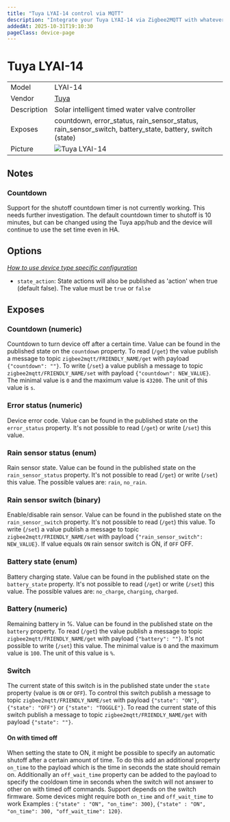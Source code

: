 ```yaml
---
title: "Tuya LYAI-14 control via MQTT"
description: "Integrate your Tuya LYAI-14 via Zigbee2MQTT with whatever smart home infrastructure you are using without the vendor's bridge or gateway."
addedAt: 2025-10-31T19:10:30
pageClass: device-page
---
```


<!-- !!!! -->
<!-- ATTENTION: This file is auto-generated through docgen! -->
<!-- You can only edit the "Notes"-Section between the two comment lines "Notes BEGIN" and "Notes END". -->
<!-- Do not use h1 or h2 heading within "## Notes"-Section. -->
<!-- !!!! -->

# Tuya LYAI-14

|     |     |
|-----|-----|
| Model | LYAI-14  |
| Vendor  | [Tuya](/supported-devices/#v=Tuya)  |
| Description | Solar intelligent timed water valve controller |
| Exposes | countdown, error_status, rain_sensor_status, rain_sensor_switch, battery_state, battery, switch (state) |
| Picture | ![Tuya LYAI-14](https://www.zigbee2mqtt.io/images/devices/LYAI-14.png) |


<!-- Notes BEGIN: You can edit here. Add "## Notes" headline if not already present. -->
## Notes
### Countdown
Support for the shutoff countdown timer is not currently working. This needs further investigation. The default countdown timer to shutoff is 10 minutes, but can be changed using the Tuya app/hub and the device will continue to use the set time even in HA.
<!-- Notes END: Do not edit below this line -->



## Options
*[How to use device type specific configuration](../guide/configuration/devices-groups.md#specific-device-options)*

* `state_action`: State actions will also be published as 'action' when true (default false). The value must be `true` or `false`


## Exposes

### Countdown (numeric)
Countdown to turn device off after a certain time.
Value can be found in the published state on the `countdown` property.
To read (`/get`) the value publish a message to topic `zigbee2mqtt/FRIENDLY_NAME/get` with payload `{"countdown": ""}`.
To write (`/set`) a value publish a message to topic `zigbee2mqtt/FRIENDLY_NAME/set` with payload `{"countdown": NEW_VALUE}`.
The minimal value is `0` and the maximum value is `43200`.
The unit of this value is `s`.

### Error status (numeric)
Device error code.
Value can be found in the published state on the `error_status` property.
It's not possible to read (`/get`) or write (`/set`) this value.

### Rain sensor status (enum)
Rain sensor state.
Value can be found in the published state on the `rain_sensor_status` property.
It's not possible to read (`/get`) or write (`/set`) this value.
The possible values are: `rain`, `no_rain`.

### Rain sensor switch (binary)
Enable/disable rain sensor.
Value can be found in the published state on the `rain_sensor_switch` property.
It's not possible to read (`/get`) this value.
To write (`/set`) a value publish a message to topic `zigbee2mqtt/FRIENDLY_NAME/set` with payload `{"rain_sensor_switch": NEW_VALUE}`.
If value equals `ON` rain sensor switch is ON, if `OFF` OFF.

### Battery state (enum)
Battery charging state.
Value can be found in the published state on the `battery_state` property.
It's not possible to read (`/get`) or write (`/set`) this value.
The possible values are: `no_charge`, `charging`, `charged`.

### Battery (numeric)
Remaining battery in %.
Value can be found in the published state on the `battery` property.
To read (`/get`) the value publish a message to topic `zigbee2mqtt/FRIENDLY_NAME/get` with payload `{"battery": ""}`.
It's not possible to write (`/set`) this value.
The minimal value is `0` and the maximum value is `100`.
The unit of this value is `%`.

### Switch 
The current state of this switch is in the published state under the `state` property (value is `ON` or `OFF`).
To control this switch publish a message to topic `zigbee2mqtt/FRIENDLY_NAME/set` with payload `{"state": "ON"}`, `{"state": "OFF"}` or `{"state": "TOGGLE"}`.
To read the current state of this switch publish a message to topic `zigbee2mqtt/FRIENDLY_NAME/get` with payload `{"state": ""}`.

#### On with timed off
When setting the state to ON, it might be possible to specify an automatic shutoff after a certain amount of time. To do this add an additional property `on_time` to the payload which is the time in seconds the state should remain on.
Additionally an `off_wait_time` property can be added to the payload to specify the cooldown time in seconds when the switch will not answer to other on with timed off commands.
Support depends on the switch firmware. Some devices might require both `on_time` and `off_wait_time` to work
Examples : `{"state" : "ON", "on_time": 300}`, `{"state" : "ON", "on_time": 300, "off_wait_time": 120}`.

